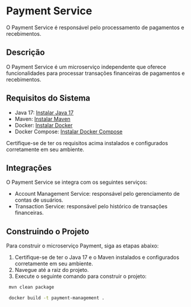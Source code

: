 # Payment Service

O Payment Service é responsável pelo processamento de pagamentos e recebimentos.

## Descrição

O Payment Service é um microserviço independente que oferece funcionalidades para processar transações financeiras de pagamentos e recebimentos.

## Requisitos do Sistema

- Java 17: [Instalar Java 17](https://www.oracle.com/java/technologies/downloads/)
- Maven: [Instalar Maven](https://maven.apache.org/install.html)
- Docker: [Instalar Docker](https://docs.docker.com/get-docker/)
- Docker Compose: [Instalar Docker Compose](https://docs.docker.com/compose/install/)

Certifique-se de ter os requisitos acima instalados e configurados corretamente em seu ambiente.

## Integrações

O Payment Service se integra com os seguintes serviços:

- Account Management Service: responsável pelo gerenciamento de contas de usuários.
- Transaction Service: responsável pelo histórico de transações financeiras.

## Construindo o Projeto

Para construir o microserviço Payment, siga as etapas abaixo:

1. Certifique-se de ter o Java 17 e o Maven instalados e configurados corretamente em seu ambiente.
2. Navegue até a raiz do projeto.
3. Execute o seguinte comando para construir o projeto:

  ```bash
   mvn clean package
  ```

  ```bash
   docker build -t payment-management .
  ```
